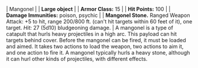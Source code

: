 | Mangonel |
| **Large object** |
| **Armor Class:** 15 |
| **Hit Points:** 100 |
| **Damage Immunities:** poison, psychic |
| **Mangonel Stone.** Ranged Weapon Attack: +5 to hit, range 200/800 ft. (can't hit targets within 60 feet of it), one target. *Hit:* 27 (5d10) bludgeoning damage. |
A mangonel is a type of catapult that hurls heavy projectiles in a high arc. This payload can hit targets behind cover. Before the mangonel can be fired, it must be loaded and aimed. It takes two actions to load the weapon, two actions to aim it, and one action to fire it.
A mangonel typically hurls a heavy stone, although it can hurl other kinds of projectiles, with different effects.